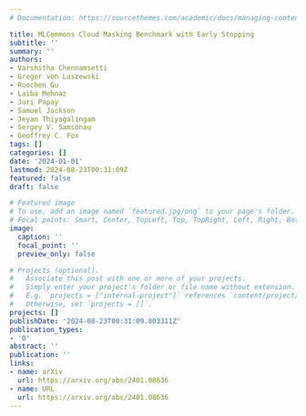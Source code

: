 ```yaml
---
# Documentation: https://sourcethemes.com/academic/docs/managing-content/

title: MLCommons Cloud Masking Benchmark with Early Stopping
subtitle: ''
summary: ''
authors:
- Varshitha Chennamsetti
- Gregor von Laszewski
- Ruochen Gu
- Laiba Mehnaz
- Juri Papay
- Samuel Jackson
- Jeyan Thiyagalingam
- Sergey V. Samsonau
- Geoffrey C. Fox
tags: []
categories: []
date: '2024-01-01'
lastmod: 2024-08-23T00:31:09Z
featured: false
draft: false

# Featured image
# To use, add an image named `featured.jpg/png` to your page's folder.
# Focal points: Smart, Center, TopLeft, Top, TopRight, Left, Right, BottomLeft, Bottom, BottomRight.
image:
  caption: ''
  focal_point: ''
  preview_only: false

# Projects (optional).
#   Associate this post with one or more of your projects.
#   Simply enter your project's folder or file name without extension.
#   E.g. `projects = ["internal-project"]` references `content/project/deep-learning/index.md`.
#   Otherwise, set `projects = []`.
projects: []
publishDate: '2024-08-23T00:31:09.803311Z'
publication_types:
- '0'
abstract: ''
publication: ''
links:
- name: arXiv
  url: https://arxiv.org/abs/2401.08636
- name: URL
  url: https://arxiv.org/abs/2401.08636
---
```

